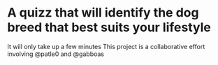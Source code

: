 # A quizz that will identify the dog breed that best suits your lifestyle
It will only take up a few minutes
This project is a collaborative effort involving @patle0 and @gabboas
